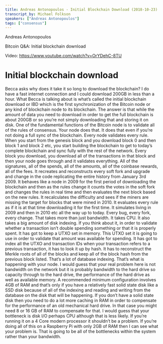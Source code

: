 ```yaml
---
title: Andreas Antonopoulos - Initial Blockchain Download (2018-10-23)
transcript_by: Michael Folkson
speakers: ["Andreas Antonopoulos"]
tags: ["consensus"]
---
```


Andreas Antonopoulos

Bitcoin Q&A: Initial blockchain download

Video: https://www.youtube.com/watch?v=OrYDehC-8TU

# Initial blockchain download

Becca asks why does it take it so long to download the blockchain? I do have a fast internet connection and I could download 200GB in less than a hour. What Becca is talking about is what’s called the initial blockchain download or IBD which is the first synchronization of the Bitcoin node or any kind of blockchain node to its blockchain. The answer is that while the amount of data you need to download in order to get the full blockchain is about 200GB or so you’re not simply downloading that and storing it on disk. One of the fundamental functions of the Bitcoin node is to validate all of the rules of consensus. Your node does that. It does that even if you’re not doing a full sync of the blockchain. Every node validates every rule. When you start from the genesis block and you download block 0 and then block 1 and block 2 etc, you start building the blockchain to get to today’s complete blockchain and sync fully with the rest of the network. Every block you download, you download all of the transactions in that block and then your node goes through and it validates everything. All of the signatures, all of the spends, all of the amounts, all of the coinbase rewards, all of the fees. It recreates and reconstructs every soft fork and upgrade and change in the code replicating the entire history from January 3rd 2009. It behaves like a node in 2009 for the first period of downloading the blockchain and then as the rules change it counts the votes in the soft fork and changes the rules in real time and then evaluates the next block based on the new rules. It recalculates the difficulty and sees if the miners are missing the target for blocks that were mined in 2010. It evaluates every rule as if it is at that time downloading it for the first time. It simulates living in 2009 and then in 2010 etc all the way up to today. Every bug, every fork, every change. That takes more than just bandwidth. It takes CPU. It also takes a big amount of disk indexing. If you think about it, in order to validate whether a transaction isn’t double spending something or that it is properly spent. It has got to keep a UTXO set in memory. This UTXO set it is going to use in order to validate that amount was available for spending. It has got to index all the UTXO and transaction IDs when your transaction refers to a previous transaction, it has to look it up by hash. It has to reconstruct the Merkle roots of all of the blocks and keep all of the block hash from the previous block listed. That’s a lot of database indexing. That’s what is happening with your node. I would guess that your real problem here is not bandwidth on the network but it is probably bandwidth to the hard drive so capacity through to the hard drive, the performance of the hard drive as well as available memory. A recommended minimum configuration involves 4GB of RAM and that’s only if you have a relatively fast solid state disk like a SSD disk because of all of the indexing and reading and writing from the database on the disk that will be happening. If you don’t have a solid state disk then you need to do a lot more caching in RAM in order to compensate for the performance of an old mechanical hard drive. In that case you might need 8 or 16 GB of RAM to compensate for that. I would guess that your bottleneck is disk I/O perhaps CPU although that is less likely. If you’re running it on a 4 Core modern processor it shouldn’t be a problem. If you’re doing all of this on a Raspberry Pi with only 2GB of RAM then I can see what your problem is. That is going to be all of the bottlenecks within the system rather than your bandwidth.
